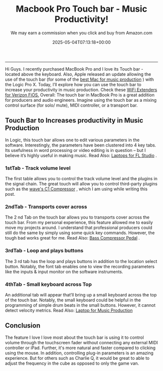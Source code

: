 ﻿---
author: We may earn a commission when you click and buy from Amazon.com
layout: post
title: Macbook Pro Touch bar - Music Productivity!
date: '2025-05-04T07:13:18+00:00'
categories:
- Laptops
tags: []
slug: /macbook-pro-touch-bar-increases-productivity-in-music-making/
lastmod: 2025-05-07T12:21:28+03:00
---

****
Hi Guys. I recently purchased MacBook Pro and I love its Touch bar - located above the keyboard. Also, Apple released an update allowing the use of the touch bar (for some of the
[best Mac for music production](https://pestpolicy.com/best-mac-for-music-production/)
)
with the Logic Pro X.
Today, I’ll explore how you can use the touch bar to increase your productivity in music production. Check these
[WiFi Extenders for Verizon FiOS.](https://pestpolicy.com/best-wifi-extender-for-verizon-fios/)
Overall: The touch bar in MacBook Pro is a great addition for producers and audio engineers. Imagine using the touch bar as a mixing control surface (for solo/ mute), MIDI controller, or a transport bar.
## Touch Bar to Increases productivity in Music Production
In Logic, this touch bar allows one to edit various parameters in the software. Interestingly, the parameters have been clustered into 4 key tabs.
Its usefulness in word processing or video editing is in question – but I believe it’s highly useful in making music. Read Also:
[Laptops for FL Studio](https://pestpolicy.com/best-laptops-for-fl-studio/)
.
### 1stTab - Track volume level
The first table allows you to control the track volume level and the plugins in the signal chain. The great touch will allow you to control third-party plugins such as the
[wave's C1 Compressor](https://www.waves.com/plugins/c1-compressor)
, which I am using while writing this post.
### 2ndTab - Transports cover across
The 2
nd
Tab on the touch bar allows you to transports cover across the touch bar. From my personal experience, this feature allowed me to easily move my projects around.
I understand that professional producers could still do the same by simply using some quick key commands. However, the tough bad works great for me. Read Also:
[Bass Compressor Pedal](https://pestpolicy.com/best-bass-compressor-pedal/)
.
### 3rdTab - Loop and plays buttons
The 3
rd
tab has the loop and plays buttons in addition to the location select button. Notably, the font tab enables one to view the recording parameters like the inputs & input monitor on the software instruments.
### 4thTab - Small keyboard across Top
An additional tab will appear that’ll bring up a small keyboard across the top of the touch bar. Notably, the small keyboard could be helpful in the programming of simple drum beats in the small buttons. However, it cannot detect velocity metrics.
Read Also:
[Laptop for Music Production](https://pestpolicy.com/best-laptop-for-music-production/)
## Conclusion
The feature I love l love most about the touch bar is using it to control volume through the touchscreen fader without connecting any external MIDI controller or iPad. Further, it's more natural and faster compared to clicking using the mouse.
In addition, controlling plug-in parameters is an amazing experience. But for others such as Charlie Q, it would be great to able to adjust the frequency in the cube as opposed to only the game van.